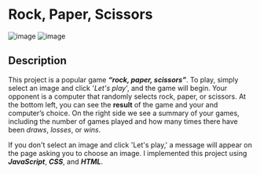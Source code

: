 # Rock, Paper, Scissors 
![image](https://github.com/Wikaobl/rock-paper-scissors/assets/107032701/b3a28ce2-e099-48c5-b448-8593719f7604)
![image](https://github.com/Wikaobl/rock-paper-scissors/assets/107032701/caa4c8e4-ba95-462c-bd25-f94f4f805202)

## Description 
This project is a popular game **_“rock, paper, scissors”_**. To play, simply select an image and click '_Let's play_', and the game will begin. Your opponent is a computer that randomly selects rock, paper, or scissors.  At the bottom left, you can see the **result** of the game and your and computer’s choice. On the right side we see a summary of your games, including the number of games played and how many times there have been *draws*, *losses*, or *wins*.

If you don't select an image and click 'Let's play,' a message will appear on the page asking you to choose an image.
I implemented this project using **_JavaScript_**, **_CSS_**, and **_HTML_**.

